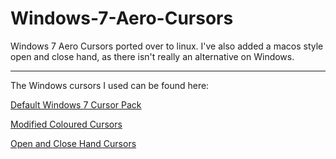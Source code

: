 # Windows-7-Aero-Cursors
Windows 7 Aero Cursors ported over to linux. I've also added a macos style open and close hand, as there isn't really an alternative on Windows.

***

The Windows cursors I used can be found here:

[Default Windows 7 Cursor Pack](http://www.rw-designer.com/cursor-set/windows-7-rip)

[Modified Coloured Cursors](http://www.rw-designer.com/cursor-set/modified-aero-colors-set)

[Open and Close Hand Cursors](https://www.cursors-4u.com/small/)
